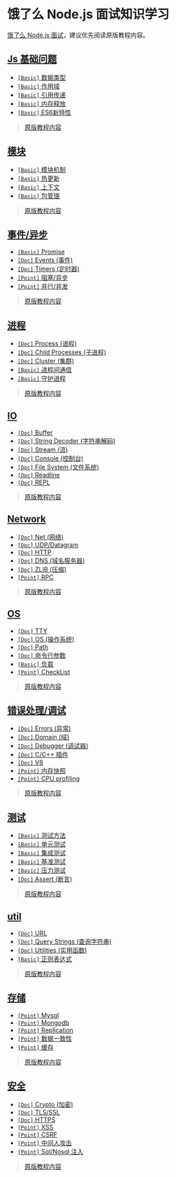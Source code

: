 # 饿了么 Node.js 面试知识学习

[饿了么 Node.js 面试](https://elemefe.github.io/node-interview/#/sections/zh-cn/)，建议优先阅读原版教程内容。

## [Js 基础问题](/sections/common.md)

* [`[Basic]` 数据类型](/sections/common.md#数据类型)
* [`[Basic]` 作用域](/sections/common.md#作用域)
* [`[Basic]` 引用传递](/sections/common.md#引用传递)
* [`[Basic]` 内存释放](/sections/common.md#内存释放)
* [`[Basic]` ES6新特性](/sections/common.md#es6新特性)


> [原版教程内容](https://elemefe.github.io/node-interview/#/sections/zh-cn/common)

## [模块](/sections/module.md)

* [`[Basic]` 模块机制](/sections/module.md#模块机制)
* [`[Basic]` 热更新](/sections/module.md#热更新)
* [`[Basic]` 上下文](/sections/module.md#上下文)
* [`[Basic]` 包管理](/sections/module.md#包管理)

> [原版教程内容](https://elemefe.github.io/node-interview/#/sections/zh-cn/module)

## [事件/异步](/sections/event-async.md)

* [`[Basic]` Promise](/sections/event-async.md#promise)
* [`[Doc]` Events (事件)](/sections/event-async.md#events)
* [`[Doc]` Timers (定时器)](/sections/event-async.md#timers)
* [`[Point]` 阻塞/异步](/sections/event-async.md#阻塞异步)
* [`[Point]` 并行/并发](/sections/event-async.md#并行并发)

> [原版教程内容](https://elemefe.github.io/node-interview/#/sections/zh-cn/event-async)

## [进程](/sections/process.md)

* [`[Doc]` Process (进程)](/sections/process.md#process)
* [`[Doc]` Child Processes (子进程)](/sections/process.md#child-process)
* [`[Doc]` Cluster (集群)](/sections/process.md#cluster)
* [`[Basic]` 进程间通信](/sections/process.md#进程间通信)
* [`[Basic]` 守护进程](/sections/process.md#守护进程)

> [原版教程内容](https://elemefe.github.io/node-interview/#/sections/zh-cn/process)


## [IO](/sections/io.md)

* [`[Doc]` Buffer](/sections/io.md#buffer)
* [`[Doc]` String Decoder (字符串解码)](/sections/io.md#string-decoder)
* [`[Doc]` Stream (流)](/sections/io.md#stream)
* [`[Doc]` Console (控制台)](/sections/io.md#console)
* [`[Doc]` File System (文件系统)](/sections/io.md#file)
* [`[Doc]` Readline](/sections/io.md#readline)
* [`[Doc]` REPL](/sections/io.md#repl)

> [原版教程内容](https://elemefe.github.io/node-interview/#/sections/zh-cn/io)

## [Network](/sections/network.md)

* [`[Doc]` Net (网络)](/sections/network.md#net)
* [`[Doc]` UDP/Datagram](/sections/network.md#udp)
* [`[Doc]` HTTP](/sections/network.md#http)
* [`[Doc]` DNS (域名服务器)](/sections/network.md#dns)
* [`[Doc]` ZLIB (压缩)](/sections/network.md#zlib)
* [`[Point]` RPC](/sections/network.md#rpc)

> [原版教程内容](https://elemefe.github.io/node-interview/#/sections/zh-cn/network)

## [OS](/sections/os.md)

* [`[Doc]` TTY](/sections/os.md#tty)
* [`[Doc]` OS (操作系统)](/sections/os.md#os)
* [`[Doc]` Path](/sections/os.md#path)
* [`[Doc]` 命令行参数](/sections/os.md#命令行参数)
* [`[Basic]` 负载](/sections/os.md#负载)
* [`[Point]` CheckList](/sections/os.md#checklist)

> [原版教程内容](https://elemefe.github.io/node-interview/#/sections/zh-cn/os)

## [错误处理/调试](/sections/error.md)

* [`[Doc]` Errors (异常)](/sections/error.md#errors)
* [`[Doc]` Domain (域)](/sections/error.md#domain)
* [`[Doc]` Debugger (调试器)](/sections/error.md#debugger)
* [`[Doc]` C/C++ 插件](/sections/error.md#C/C++插件)
* [`[Doc]` V8](/sections/error.md#v8)
* [`[Point]` 内存快照](/sections/error.md#内存快照)
* [`[Point]` CPU profiling](/sections/error.md#cpu-profiling)

> [原版教程内容](https://elemefe.github.io/node-interview/#/sections/zh-cn/error)

## [测试](/sections/test.md)

* [`[Basic]` 测试方法](/sections/test.md#测试方法)
* [`[Basic]` 单元测试](/sections/test.md#单元测试)
* [`[Basic]` 集成测试](/sections/test.md#集成测试)
* [`[Basic]` 基准测试](/sections/test.md#基准测试)
* [`[Basic]` 压力测试](/sections/test.md#压力测试)
* [`[Doc]` Assert (断言)](/sections/test.md#assert)

> [原版教程内容](https://elemefe.github.io/node-interview/#/sections/zh-cn/test)

## [util](/sections/util.md)

* [`[Doc]` URL](/sections/util.md#url)
* [`[Doc]` Query Strings (查询字符串)](/sections/util.md#query-strings)
* [`[Doc]` Utilities (实用函数)](/sections/util.md#util-1)
* [`[Basic]` 正则表达式](/sections/util.md#正则表达式)

> [原版教程内容](https://elemefe.github.io/node-interview/#/sections/zh-cn/util)

## [存储](/sections/storage.md)

* [`[Point]` Mysql](/sections/storage.md#mysql)
* [`[Point]` Mongodb](/sections/storage.md#mongodb)
* [`[Point]` Replication](/sections/storage.md#replication)
* [`[Point]` 数据一致性](/sections/storage.md#数据一致性)
* [`[Point]` 缓存](/sections/storage.md#缓存)

> [原版教程内容](https://elemefe.github.io/node-interview/#/sections/zh-cn/storage)

## [安全](/sections/security.md)

* [`[Doc]` Crypto (加密)](/sections/security.md#crypto)
* [`[Doc]` TLS/SSL](/sections/security.md#tlsssl)
* [`[Doc]` HTTPS](/sections/security.md#https)
* [`[Point]` XSS](/sections/security.md#xss)
* [`[Point]` CSRF](/sections/security.md#csrf)
* [`[Point]` 中间人攻击](/sections/security.md#中间人攻击)
* [`[Point]` Sql/Nosql 注入](/sections/security.md#sqlnosql-注入)

> [原版教程内容](https://elemefe.github.io/node-interview/#/sections/zh-cn/security)


